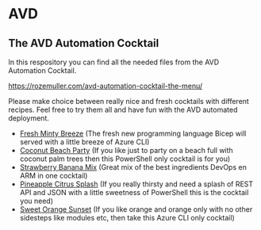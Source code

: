 # AVD
## The AVD Automation Cocktail
In this respository you can find all the needed files from the AVD Automation Cocktail.

https://rozemuller.com/avd-automation-cocktail-the-menu/ 

Please make choice between really nice and fresh cocktails with different recipes. Feel free to try them all and have fun with the AVD automated deployment.

-   [Fresh Minty Breeze](https://rozemuller.com/avd-automation-cocktail-avd-with-bicep-and-azure-cli/)  (The fresh new programming language Bicep will served with a little breeze of Azure CLI)
-   [Coconut Beach Party](https://rozemuller.com/avd-automation-cocktail-avd-automated-with-powershell/)  (If you like just to party on a beach full with coconut palm trees then this PowerShell only cocktail is for you)
-   [Strawberry Banana Mix](https://rozemuller.com/avd-automation-cocktail-avd-automated-with-devops-and-arm/)  (Great mix of the best ingredients DevOps en ARM in one cocktail)
-   [Pineapple Citrus Splash](https://rozemuller.com/avd-automation-cocktail-avd-automated-with-rest-api/)  (If you really thirsty and need a splash of REST API and JSON with a little sweetness of PowerShell this is the cocktail you need)
-   [Sweet Orange Sunset](https://rozemuller.com/avd-automation-cocktail-avd-automated-with-azure-cli/)  (If you like orange and orange only with no other sidesteps like modules etc, then take this Azure CLI only cocktail)
